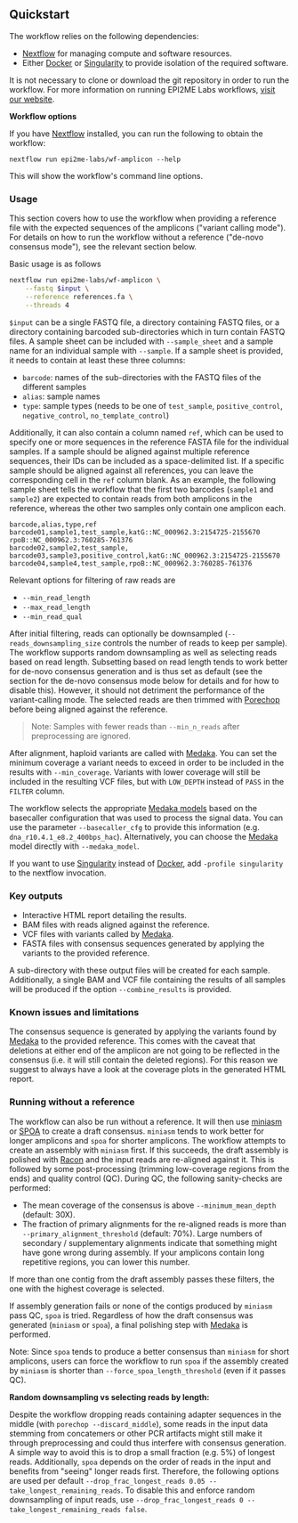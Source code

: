 ## Quickstart

The workflow relies on the following dependencies:

- [Nextflow](https://www.nextflow.io/) for managing compute and software
  resources.
- Either [Docker](https://www.docker.com/products/docker-desktop) or
  [Singularity](https://docs.sylabs.io/guides/latest/user-guide/) to provide
  isolation of the required software.

It is not necessary to clone or download the git repository in order to run the
workflow. For more information on running EPI2ME Labs workflows, [visit our
website](https://labs.epi2me.io/wfindex).

**Workflow options**

If you have [Nextflow](https://www.nextflow.io/) installed, you can run the
following to obtain the workflow:

```
nextflow run epi2me-labs/wf-amplicon --help
```

This will show the workflow's command line options.

### Usage

This section covers how to use the workflow when providing a reference file with
the expected sequences of the amplicons ("variant calling mode"). For details on
how to run the workflow without a reference ("de-novo consensus mode"), see the
relevant section below.

Basic usage is as follows

```bash
nextflow run epi2me-labs/wf-amplicon \
    --fastq $input \
    --reference references.fa \
    --threads 4
```

`$input` can be a single FASTQ file, a directory containing FASTQ files, or a
directory containing barcoded sub-directories which in turn contain FASTQ files.
A sample sheet can be included with `--sample_sheet` and a sample name for an
individual sample with `--sample`. If a sample sheet is provided, it needs to
contain at least these three columns:

- `barcode`: names of the sub-directories with the FASTQ files of the different
  samples
- `alias`: sample names
- `type`: sample types (needs to be one of `test_sample`, `positive_control`,
  `negative_control`, `no_template_control`)

Additionally, it can also contain a column named `ref`, which can be used to
specify one or more sequences in the reference FASTA file for the individual
samples. If a sample should be aligned against multiple reference sequences,
their IDs can be included as a space-delimited list. If a specific sample should
be aligned against all references, you can leave the corresponding cell in the
`ref` column blank. As an example, the following sample sheet tells the workflow
that the first two barcodes (`sample1` and `sample2`) are expected to contain
reads from both amplicons in the reference, whereas the other two samples only
contain one amplicon each.

```
barcode,alias,type,ref
barcode01,sample1,test_sample,katG::NC_000962.3:2154725-2155670 rpoB::NC_000962.3:760285-761376
barcode02,sample2,test_sample,
barcode03,sample3,positive_control,katG::NC_000962.3:2154725-2155670
barcode04,sample4,test_sample,rpoB::NC_000962.3:760285-761376
```

Relevant options for filtering of raw reads are

- `--min_read_length`
- `--max_read_length`
- `--min_read_qual`

After initial filtering, reads can optionally be downsampled
(`--reads_downsampling_size` controls the number of reads to keep per sample).
The workflow supports random downsampling as well as selecting reads based on
read length. Subsetting based on read length tends to work better for de-novo
consensus generation and is thus set as default (see the section for the de-novo
consensus mode below for details and for how to disable this). However, it
should not detriment the performance of the variant-calling mode. The selected
reads are then trimmed with [Porechop](https://github.com/rrwick/Porechop)
before being aligned against the reference.

> Note: Samples with fewer reads than `--min_n_reads` after preprocessing are
> ignored.

After alignment, haploid variants are called with
[Medaka](https://github.com/nanoporetech/medaka). You can set the minimum
coverage a variant needs to exceed in order to be included in the results with
`--min_coverage`. Variants with lower coverage will still be included in the
resulting VCF files, but with `LOW_DEPTH` instead of `PASS` in the `FILTER`
column.

The workflow selects the appropriate
[Medaka models](https://github.com/nanoporetech/medaka#models) based on the basecaller
configuration that was used to process the signal data. You can use the
parameter `--basecaller_cfg` to provide this information (e.g.
`dna_r10.4.1_e8.2_400bps_hac`). Alternatively, you can choose the
[Medaka](https://github.com/nanoporetech/medaka) model directly with
`--medaka_model`.

If you want to use
[Singularity](https://docs.sylabs.io/guides/latest/user-guide/) instead of
[Docker](https://www.docker.com/products/docker-desktop), add `-profile
singularity` to the nextflow invocation.

### Key outputs

- Interactive HTML report detailing the results.
- BAM files with reads aligned against the reference.
- VCF files with variants called by
  [Medaka](https://github.com/nanoporetech/medaka).
- FASTA files with consensus sequences generated by applying the variants to the
  provided reference.

A sub-directory with these output files will be created for each sample.
Additionally, a single BAM and VCF file containing the results of all samples
will be produced if the option `--combine_results` is provided.

### Known issues and limitations

The consensus sequence is generated by applying the variants found by
[Medaka](https://github.com/nanoporetech/medaka) to the provided reference. This
comes with the caveat that deletions at either end of the amplicon are not going
to be reflected in the consensus (i.e. it will still contain the deleted
regions). For this reason we suggest to always have a look at the coverage plots
in the generated HTML report.

### Running without a reference

The workflow can also be run without a reference. It will then use
[miniasm](https://github.com/lh3/miniasm) or
[SPOA](https://github.com/rvaser/spoa) to create a draft consensus. `miniasm`
tends to work better for longer amplicons and `spoa` for shorter amplicons. The
workflow attempts to create an assembly with `miniasm` first. If this succeeds,
the draft assembly is polished with [Racon](https://github.com/lbcb-sci/racon) and
the input reads are re-aligned against it. This is followed by some post-processing
(trimming low-coverage regions from the ends) and quality control (QC). During QC, the following
sanity-checks are performed:

- The mean coverage of the consensus is above `--minimum_mean_depth` (default: 30X).
- The fraction of primary alignments for the re-aligned reads is more than
  `--primary_alignment_threshold` (default: 70%). Large numbers of secondary /
  supplementary alignments indicate that something might have gone wrong during
  assembly. If your amplicons contain long repetitive regions, you can lower
  this number.

If more than one contig from the draft assembly passes these filters, the one
with the highest coverage is selected.

If assembly generation fails or none of the contigs produced by `miniasm` pass
QC, `spoa` is tried. Regardless of how the draft consensus was generated
(`miniasm` or `spoa`), a final polishing step with
[Medaka](https://github.com/nanoporetech/medaka) is performed.

Note: Since `spoa` tends to produce a better consensus than `miniasm` for short
amplicons, users can force the workflow to run `spoa` if the assembly created by
`miniasm` is shorter than `--force_spoa_length_threshold` (even if it passes
QC).

**Random downsampling vs selecting reads by length:**

Despite the workflow dropping reads containing adapter sequences in the middle
(with `porechop --discard_middle`), some reads in the input data stemming from
concatemers or other PCR artifacts might still make it through preprocessing and
could thus interfere with consensus generation. A simple way to avoid this is to
drop a small fraction (e.g. 5%) of longest reads. Additionally, `spoa` depends
on the order of reads in the input and benefits from "seeing" longer reads
first. Therefore, the following options are used per default
`--drop_frac_longest_reads 0.05 --take_longest_remaining_reads`. To disable this
and enforce random downsampling of input reads, use `--drop_frac_longest_reads 0
--take_longest_remaining_reads false`.